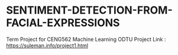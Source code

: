 # SENTIMENT-DETECTION-FROM-FACIAL-EXPRESSIONS
Term Project for CENG562 Machine Learning ODTU
Project Link : https://suleman.info/project1.html

